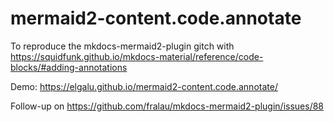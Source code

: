 # mermaid2-content.code.annotate

To reproduce the mkdocs-mermaid2-plugin gitch with <https://squidfunk.github.io/mkdocs-material/reference/code-blocks/#adding-annotations>

Demo: <https://elgalu.github.io/mermaid2-content.code.annotate/>

Follow-up on <https://github.com/fralau/mkdocs-mermaid2-plugin/issues/88>
